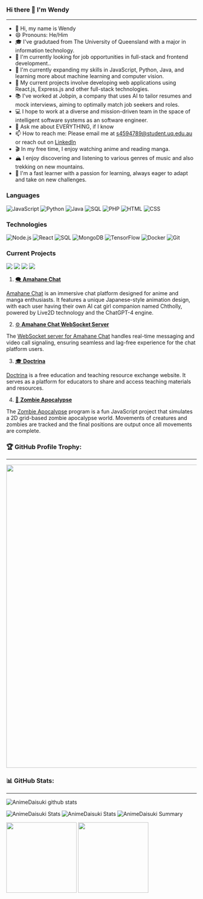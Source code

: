 ### Hi there 👋 I'm Wendy
---

- 👋 Hi, my name is Wendy
- 😄 Pronouns: He/Him
- 🎓 I've gradutaed from The University of Queensland with a major in information technology.
- 🎯 I'm currently looking for job opportunities in full-stack and frontend development..
- 🌱 I'm currently expanding my skills in JavaScript, Python, Java, and learning more about machine learning and computer vision.
- 🔭 My current projects involve developing web applications using React.js, Express.js and other full-stack technologies.
- 📚 I've worked at Jobpin, a company that uses AI to tailor resumes and mock interviews, aiming to optimally match job seekers and roles.
- 💻 I hope to work at a diverse and mission-driven team in the space of intelligent software systems as an software engineer.
- 💬 Ask me about EVERYTHING, if I know
- 📫 How to reach me: Please email me at [s4594789@student.uq.edu.au](mailto:s4594789@student.uq.edu.au) or reach out on [LinkedIn](https://linkedin.com/in/anime-daisuki/)
- 🎬 In my free time, I enjoy watching anime and reading manga.
- 🏔 I enjoy discovering and listening to various genres of music and also trekking on new mountains.
- 🚀 I'm a fast learner with a passion for learning, always eager to adapt and take on new challenges.

### Languages

![JavaScript](https://img.shields.io/badge/-JavaScript-000?&logo=JavaScript)
![Python](https://img.shields.io/badge/-Python-000?&logo=Python)
![Java](https://img.shields.io/badge/-Java-000?&logo=oracle&logoColor=007396)
![SQL](https://img.shields.io/badge/-SQL-000?&logo=MySQL&logoColor=007396)
![PHP](https://img.shields.io/badge/-PHP-000?&logo=PHP&logoColor=00599C)
![HTML](https://img.shields.io/badge/-HTML5-000?&logo=HTML5)
![CSS](https://img.shields.io/badge/-CSS3-000?&logo=CSS3)

### Technologies

![Node.js](https://img.shields.io/badge/-Node.js-000?&logo=node.js)
![React](https://img.shields.io/badge/-React-000?&logo=React)
![SQL](https://img.shields.io/badge/-MySQL-000?&logo=MySQL)
![MongoDB](https://img.shields.io/badge/-MongoDB-000?&logo=MongoDB)
![TensorFlow](https://img.shields.io/badge/-TensorFlow-000?&logo=TensorFlow)
![Docker](https://img.shields.io/badge/-Docker-000?&logo=Docker)
![Git](https://img.shields.io/badge/-Git-000?&logo=git)

### Current Projects

[![](https://img.shields.io/badge/-🗨%20Amahane%20Chat-000)](https://github.com/animedaisuki/fe.jpchat)
[![](https://img.shields.io/badge/-⚙️%20Amahane%20Chat%20WebSocket%20Server-000)](https://github.com/animedaisuki/socket.amahanechat)
[![](https://img.shields.io/badge/-🎓%20Doctrina-000)](https://github.com/animedaisuki/Doctrina)
[![](https://img.shields.io/badge/-🧟%20Zombie%20Apocalypse-000)](https://github.com/animedaisuki/Zombie-Apocalypse)

1. [🗨 **Amahane Chat**](https://github.com/animedaisuki/fe.jpchat)

[Amahane Chat](https://github.com/animedaisuki/fe.jpchat) is an immersive chat platform designed for anime and manga enthusiasts. It features a unique Japanese-style animation design, with each user having their own AI cat girl companion named Chtholly, powered by Live2D technology and the ChatGPT-4 engine.

2. [⚙️ **Amahane Chat WebSocket Server**](https://github.com/animedaisuki/socket.amahanechat)

The [WebSocket server for Amahane Chat](https://github.com/animedaisuki/socket.amahanechat) handles real-time messaging and video call signaling, ensuring seamless and lag-free experience for the chat platform users.

3. [🎓 **Doctrina**](https://github.com/animedaisuki/Doctrina)

[Doctrina](https://github.com/animedaisuki/Doctrina) is a free education and teaching resource exchange website. It serves as a platform for educators to share and access teaching materials and resources.

4. [🧟 **Zombie Apocalypse**](https://github.com/animedaisuki/Zombie-Apocalypse)

The [Zombie Apocalypse](https://github.com/animedaisuki/Zombie-Apocalypse) program is a fun JavaScript project that simulates a 2D grid-based zombie apocalypse world. Movements of creatures and zombies are tracked and the final positions are output once all movements are complete.


### 🏆 GitHub Profile Trophy:
---
<a href="https://github.com/ryo-ma/github-profile-trophy">
  <img width=800 src="https://github-profile-trophy.vercel.app/?username=AnimeDaisuki&column=8&theme=flat&no-frame=true&no-bg=true&&rank=SSS,SS,S,AAA,AA,A,B,C,SECRET"/>
</a>

### 📊 GitHub Stats:
---
![AnimeDaisuki github stats](https://github-readme-stats.vercel.app/api?username=AnimeDaisuki&theme=radical&show_icons=true&count_private=true)

![AnimeDaisuki Stats](https://github-profile-summary-cards.vercel.app/api/cards/repos-per-language?username=AnimeDaisuki&theme=solarized_dark)
![AnimeDaisuki Stats](https://github-profile-summary-cards.vercel.app/api/cards/most-commit-language?username=AnimeDaisuki&theme=solarized_dark)
![AnimeDaisuki Summary](https://github-profile-summary-cards.vercel.app/api/cards/profile-details?username=AnimeDaisuki&theme=solarized_dark)

<p>
  <img height="186em" src="https://github-readme-stats.anuraghazra1.vercel.app/api?username=AnimeDaisuki&count_private=true&show_icons=true&include_all_commits=true&hide=issues,contribs&theme=gruvbox"/>
  <img height="186em" src="https://github-readme-stats.anuraghazra1.vercel.app/api/top-langs/?username=AnimeDaisuki&show_icons=true&theme=gruvbox&langs_count=20"/>
</p>

